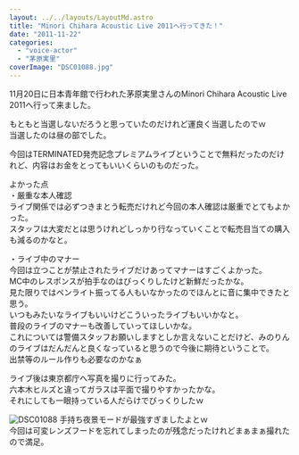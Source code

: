 ```yaml
---
layout: ../../layouts/LayoutMd.astro
title: "Minori Chihara Acoustic Live 2011へ行ってきた！"
date: "2011-11-22"
categories: 
  - "voice-actor"
  - "茅原実里"
coverImage: "DSC01088.jpg"
---
```


11月20日に日本青年館で行われた茅原実里さんのMinori Chihara Acoustic Live 2011へ行って来ました。

もともと当選しないだろうと思っていたのだけれど運良く当選したのでｗ  
当選したのは昼の部でした。

今回はTERMINATED発売記念プレミアムライブということで無料だったのだけれど、内容はお金をとってもいいくらいのものだった。

よかった点  
・厳重な本人確認  
ライブ関係では必ずつきまとう転売だけれど今回の本人確認は厳重でとてもよかった。  
スタッフは大変だとは思うけれどしっかり行なっていくことで転売目当ての購入も減るのかなと。

・ライブ中のマナー  
今回は立つことが禁止されたライブだけあってマナーはすごくよかった。  
MC中のレスポンスが拍手なのはびっくりしたけど新鮮だったかな。  
見た限りではペンライト振ってる人もいなかったのでほんとに音に集中できたと思う。  
いつもみたいなライブもいいけどこういったライブもいいかなと。  
普段のライブのマナーも改善していってほしいかな。  
これについては警備スタッフお願いしますとしか言えないことだけど、みのりんのライブはだんだんと良くなっていると思うので今後に期待ということで。   
出禁等のルール作りも必要なのかなぁ

ライブ後は東京都庁へ写真を撮りに行ってみた。  
六本木ヒルズと違ってガラスは平面で撮りやすかったかな。  
それにしても一眼持っている人だらけでびっくりしたｗ

![](/archive/images/DSC01088.jpg "DSC01088")
手持ち夜景モードが最強すぎましたよとｗ  
今回は可変レンズフードを忘れてしまったのが残念だったけれどまぁまぁ撮れたので満足。
